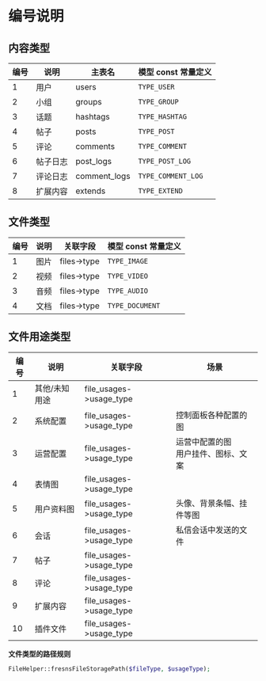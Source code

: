 # 编号说明

## 内容类型

| 编号 | 说明 | 主表名 | 模型 const 常量定义 |
| --- | --- | --- | --- |
| 1 | 用户 | users | `TYPE_USER` |
| 2 | 小组 | groups | `TYPE_GROUP` |
| 3 | 话题 | hashtags | `TYPE_HASHTAG` |
| 4 | 帖子 | posts | `TYPE_POST` |
| 5 | 评论 | comments | `TYPE_COMMENT` |
| 6 | 帖子日志 | post_logs | `TYPE_POST_LOG` |
| 7 | 评论日志 | comment_logs | `TYPE_COMMENT_LOG` |
| 8 | 扩展内容 | extends | `TYPE_EXTEND` |

## 文件类型

| 编号 | 说明 | 关联字段 | 模型 const 常量定义 |
| --- | --- | --- | --- |
| 1 | 图片 | files->type | `TYPE_IMAGE` |
| 2 | 视频 | files->type | `TYPE_VIDEO` |
| 3 | 音频 | files->type | `TYPE_AUDIO` |
| 4 | 文档 | files->type | `TYPE_DOCUMENT` |

## 文件用途类型

| 编号 | 说明 | 关联字段 | 场景 |
| --- | --- | --- | --- |
| 1 | 其他/未知用途 | file_usages->usage_type |  |
| 2 | 系统配置 | file_usages->usage_type | 控制面板各种配置的图 |
| 3 | 运营配置 | file_usages->usage_type | 运营中配置的图<br>用户挂件、图标、文案 |
| 4 | 表情图 | file_usages->usage_type |  |
| 5 | 用户资料图 | file_usages->usage_type | 头像、背景条幅、挂件等图 |
| 6 | 会话 | file_usages->usage_type | 私信会话中发送的文件 |
| 7 | 帖子 | file_usages->usage_type |  |
| 8 | 评论 | file_usages->usage_type |  |
| 9 | 扩展内容 | file_usages->usage_type |  |
| 10 | 插件文件 | file_usages->usage_type |  |

**文件类型的路径规则**

```php
FileHelper::fresnsFileStoragePath($fileType, $usageType);
```
